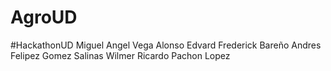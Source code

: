 # AgroUD
#HackathonUD
Miguel Angel Vega Alonso
Edvard Frederick Bareño
Andres Felipez Gomez Salinas
Wilmer Ricardo Pachon Lopez

